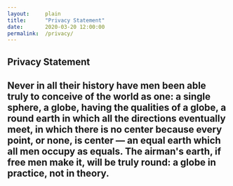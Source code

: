 ```yaml
---
layout:     plain
title:      "Privacy Statement"
date:       2020-03-20 12:00:00
permalink:  /privacy/
---
```


<h2>Privacy Statement<h2>

<p>Never in all their history have men been able truly to conceive of the world as one: a single sphere, a globe, having the qualities of a globe, a round earth in which all the directions eventually meet, in which there is no center because every point, or none, is center — an equal earth which all men occupy as equals. The airman's earth, if free men make it, will be truly round: a globe in practice, not in theory.</p>

